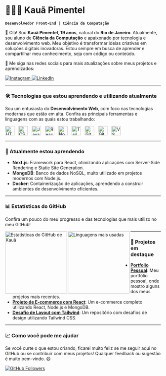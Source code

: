 # 👨🏻‍💻 Kauã Pimentel

**`Desenvolvedor Front-End | Ciência da Computação`**

👋 Olá! Sou **Kauã Pimentel**, **19 anos**, natural do **Rio de Janeiro**. Atualmente, sou aluno de **Ciência da Computação** e apaixonado por tecnologia e desenvolvimento web. Meu objetivo é transformar ideias criativas em soluções digitais inovadoras. Estou sempre em busca de aprender e compartilhar meu conhecimento, seja com código ou conteúdo.

🔗 Me siga nas redes sociais para mais atualizações sobre meus projetos e aprendizados:
<p align="left">
    <a href="https://www.instagram.com/devkauapimentel" target="_blank">
        <img 
            alt="Instagram" 
            title="Siga no Instagram" 
            src="https://img.shields.io/badge/@devkauapimentel-E4405F?style=for-the-badge&logo=instagram&logoColor=white"
        />
    </a>
    <a href="https://www.linkedin.com/in/devkauapimentel/" target="_blank">
        <img 
            alt="LinkedIn" 
            title="Conecte-se no LinkedIn" 
            src="https://img.shields.io/badge/LinkedIn-0A66C2?style=for-the-badge&logo=linkedin&logoColor=white"
        />
    </a>
</p>

---

### 🛠️ Tecnologias que estou aprendendo e utilizando atualmente

Sou um entusiasta do **Desenvolvimento Web**, com foco nas tecnologias modernas que estão em alta. Confira as principais ferramentas e linguagens com as quais estou trabalhando:

<img 
    align="left" 
    alt="HTML" 
    title="HTML" 
    width="30px" 
    style="padding-right: 10px;" 
    src="https://cdn.jsdelivr.net/gh/devicons/devicon@latest/icons/html5/html5-original.svg" 
/>
<img 
    align="left" 
    alt="CSS" 
    title="CSS" 
    width="30px" 
    style="padding-right: 10px;" 
    src="https://cdn.jsdelivr.net/gh/devicons/devicon@latest/icons/css3/css3-original.svg" 
/>
<img 
    align="left" 
    alt="JavaScript" 
    title="JavaScript" 
    width="30px" 
    style="padding-right: 10px;" 
    src="https://cdn.jsdelivr.net/gh/devicons/devicon@latest/icons/javascript/javascript-original.svg" 
/>
<img 
    align="left" 
    alt="React" 
    title="React" 
    width="30px" 
    style="padding-right: 10px;" 
    src="https://cdn.jsdelivr.net/gh/devicons/devicon@latest/icons/react/react-original.svg" 
/>
<img 
    align="left" 
    alt="Node.js" 
    title="Node.js" 
    width="30px" 
    style="padding-right: 10px;" 
    src="https://cdn.jsdelivr.net/gh/devicons/devicon@latest/icons/nodejs/nodejs-original.svg" 
/>
<img 
    align="left" 
    alt="Tailwind CSS" 
    title="Tailwind CSS" 
    width="30px" 
    style="padding-right: 10px;" 
    src="https://cdn.jsdelivr.net/gh/devicons/devicon@latest/icons/tailwindcss/tailwindcss-original.svg" 
/>
<img 
    align="left" 
    alt="Git" 
    title="Git" 
    width="30px" 
    style="padding-right: 10px;" 
    src="https://cdn.jsdelivr.net/gh/devicons/devicon@latest/icons/git/git-original.svg" 
/>
<img 
    align="left" 
    alt="GitHub" 
    title="GitHub" 
    width="30px" 
    style="padding-right: 10px;" 
    src="https://cdn.jsdelivr.net/gh/devicons/devicon@latest/icons/github/github-original.svg" 
/>
<img 
    align="left" 
    alt="VS Code" 
    title="VS Code" 
    width="30px" 
    style="padding-right: 10px;" 
    src="https://cdn.jsdelivr.net/gh/devicons/devicon@latest/icons/vscode/vscode-original.svg" 
/>

<br/>
<br/>

---

### 🌱 Atualmente estou aprendendo

- **Next.js**: Framework para React, otimizando aplicações com Server-Side Rendering e Static Site Generation.
- **MongoDB**: Banco de dados NoSQL, muito utilizado em projetos modernos com Node.js.
- **Docker**: Containerização de aplicações, aprendendo a construir ambientes de desenvolvimento eficientes.

---

### 📊 Estatísticas do GitHub

Confira um pouco do meu progresso e das tecnologias que mais utilizo no meu GitHub!

<p>
  <img 
    align="left" 
    alt="Estatísticas do GitHub de Kauã" 
    height="200" 
    src="https://github-readme-stats.vercel.app/api?username=devkauapimentel&show_icons=true&theme=tokyonight&include_all_commits=true&locale=pt-br" 
  />
  
  <img 
    align="left" 
    alt="Linguagens mais usadas" 
    height="200" 
    src="https://github-readme-stats.vercel.app/api/top-langs/?username=devkauapimentel&theme=tokyonight&layout=compact&custom_title=Tecnologias&langs_count=6" 
  />
</p>

---

### 🚀 Projetos em destaque

- **[Portfolio Pessoal](https://github.com/devkauapimentel/portfolio)**: Meu portfólio pessoal, onde mostro alguns dos meus projetos mais recentes.
- **[Projeto de E-commerce com React](https://github.com/devkauapimentel/e-commerce-react)**: Um e-commerce completo utilizando React, Node.js e MongoDB.
- **[Desafio de Layout com Tailwind](https://github.com/devkauapimentel/tailwind-layout-challenge)**: Um repositório com desafios de design utilizando Tailwind CSS.

---

### 📈 Como você pode me ajudar

Se você curte o que estou criando, ficarei muito feliz se me seguir aqui no GitHub ou se contribuir com meus projetos! Qualquer feedback ou sugestão é muito bem-vindo. 😄

<p align="left">
    <a href="https://github.com/devkauapimentel?tab=followers">
        <img 
            alt="GitHub Followers" 
            title="Me siga no GitHub" 
            src="https://img.shields.io/github/followers/devkauapimentel?style=for-the-badge&logo=github&label=Seguir" 
        />
    </a>
</p>

